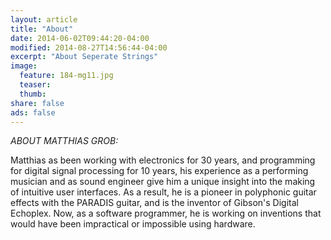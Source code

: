 ```yaml
---
layout: article
title: "About"
date: 2014-06-02T09:44:20-04:00
modified: 2014-08-27T14:56:44-04:00
excerpt: "About Seperate Strings"
image: 
  feature: 184-mg11.jpg
  teaser:
  thumb:
share: false
ads: false
---
```



<i>ABOUT MATTHIAS GROB:</i>

Matthias as been working with electronics for 30 years, and programming for digital signal processing for 10 years, his experience as a performing musician and as sound engineer give him a unique insight into the making of intuitive user interfaces. As a result, he is a pioneer in polyphonic guitar effects with the PARADIS guitar, and is the inventor of Gibson's Digital Echoplex. Now, as a software programmer, he is working on inventions that would have been impractical or impossible using hardware.

